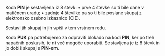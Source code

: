 Koda **PIN** je sestavljena iz 8 števk:
• prve 4 števke so ti bile dane v matičnem uradu;
• zadnje 4 številke pa so ti bile poslane skupaj z elektronsko osebno izkaznico (CIE).

Sestavi jih skupaj in jih vpiši v tem vrstnem redu.

Kodo **PUK** pa potrebujemo za odpraviti blokado na kodi **PIN**, ker po treh napačnih poskusih, te ni več mogoče uporabiti. Sestavljena je iz 8 števk in jo dobiš skupaj s **PIN-om**.